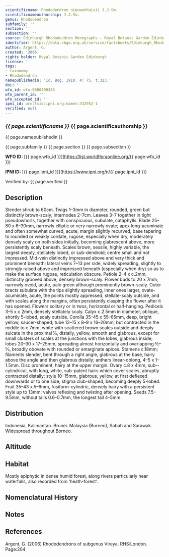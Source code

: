 ```yaml
---
scientificname: Rhododendron nieuwenhuisii J.J.Sm.
scientificnameauthorship: J.J.Sm.
genus: Rhododendron
subfamily: ''
section: ''
subsection: ''
source: Edinburgh Rhododendron Monographs – Royal Botanic Garden Edinburgh
identifier: https://data.rbge.org.uk/service/factsheets/Edinburgh_Rhododendron_Monographs.xhtml
author: Argent, G.
created: '2006'
rights holder: Royal Botanic Garden Edinburgh
license: ''
tags:
- taxonomy
- Rhododendron
namepublishedin: 'Ic. Bog. 1910. 4: 75. t.323.'
doi: ''
wfo_id: wfo-0000400349
wfo_parent_id: ''
wfo_accepted_id: ''
ipni_id: urn:lsid:ipni.org:names:332952-1
verified: null
---
```

### _{{ page.scientificname }}_ {{ page.scientificauthorship }}
 {{ page.namepublishedin }}

{{ page.subfamily }} {{ page.section }} {{ page.subsection }}

**WFO ID:** [{{ page.wfo_id }}](https://list.worldfloraonline.org/{{ page.wfo_id }})

**IPNI ID:** [{{ page.ipni_id }}](https://www.ipni.org/n/{{ page.ipni_id }})

Verified by: {{ page.verified }}



## Description
Slender shrub to 60cm. Twigs 1–3mm in diameter, rounded, green but distinctly brown-scaly; internodes 2–7cm. Leaves 3–7 together in tight pseudowhorls, together with conspicuous, subulate, cataphylls. Blade 25–80 x 6–30mm, narrowly elliptic or very narrowly ovate; apex long-acuminate and often somewhat curved, acute; margin slightly recurved; base tapering to rounded or weakly cordate, rugose, especially when dry, moderately densely scaly on both sides initially, becoming glabrescent above, more persistently scaly beneath. Scales brown, sessile, highly variable, the largest deeply, stellately lobed, or sub-dendroid; centre small and not impressed. Mid-vein distinctly impressed above and very thick and prominent beneath; lateral veins 7–13 per side, widely spreading, slightly to strongly raised above and impressed beneath (especially when dry) so as to make the surface rugose, reticulation obscure. Petiole 2–4 x c.2mm, distinctly grooved above, densely brown-scaly. Flower buds to 20 x 7mm, narrowly ovoid, acute, pale green although prominently brown-scaly. Outer bracts subulate with the tips slightly spreading, inner ones larger, ovate-acuminate, acute, the points mostly appressed, stellate-scaly outside, and with scales along the margins, often persistently clasping the flower after it has opened. Flowers solitary or in twos, horizontal or half-hanging. Pedicels 3–5 x c.2mm, densely stellately scaly. Calyx c.2.5mm in diameter, oblique, shortly 5-lobed, scaly outside. Corolla 35–45 x 55–65mm, deep, bright yellow, saucer-shaped; tube 12–15 x 8–9 x 16–20mm, but contracted in the middle to c.7mm, white with scattered brown scales outside and deeply sulcate in the proximal ½, distally, yellow, smooth and glabrous, except for small clusters of scales at the junctions with the lobes, glabrous inside; lobes 20–30 x 17–25mm, spreading almost horizontally and overlapping ½–2⁄3, broadly obovate with rounded or emarginate apices. Stamens c.18mm; filaments slender, bent through a right angle, glabrous at the base, hairy above the angle and then glabrous distally; anthers linear-oblong, 4–5 x 1–1.5mm. Disc prominent, hairy at the upper margin. Ovary c.8 x 4mm, sub-­cylindrical, with long, white, sub-patent hairs which cover scales, abruptly contracted distally; style 10–15mm, glabrous, yellow, at first deflexed downwards or to one side; stigma club-shaped, becoming deeply 5-lobed. Fruit 35–43 x 5–6mm, fusiform-cylindric, densely hairy with a persistent style up to 13mm; valves reflexing and twisting after opening. Seeds 7.5–9.5mm, without tails 0.6–0.7mm, the longest tail 4–5mm.

## Distribution
Indonesia, Kalimantan. Brunei. Malaysia (Borneo), Sabah and Sarawak. Widespread throughout Borneo.

## Altitude


## Habitat
Mostly epiphytic in dense humid forest, along rivers particularly near waterfalls, also recorded from ‘heath-forest’.

## Nomenclatural History

                       
## Notes


## References

Argent, G. (2006) Rhododendrons of subgenus Vireya. RHS:London. Page:204
